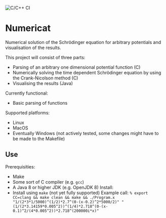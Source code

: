 ![C/C++ CI](https://github.com/MetaColon/Numericat/workflows/C/C++%20CI/badge.svg?branch=Develop)

# Numericat
Numerical solution of the Schrödinger equation for arbitrary potentials and visualisation of the results.

This project will consist of three parts:
* Parsing of an arbitrary one dimensional potential function (C)
* Numerically solving the time dependent Schrödinger equation by using the Crank-Nicolson method (C)
* Visualising the results (Java)

Currently functional:
* Basic parsing of functions

Supported platforms:
* Linux
* MacOS
* Eventually Windows (not actively tested, some changes might have to be made to the Makefile)

## Use
Prerequisities:
* Make
* Some sort of C compiler (e.g. `gcc`)
* A Java 8 or higher JDK (e.g. OpenJDK 8)
Install:
* Install using `make` (not yet fully supported)
Example call:
```% export CC=clang && make clean && make && ./Program.x "1/(2*3*1/5000)^(1/2)*2.7^(0-(x-0.2)^2*5000/2)" "(1/(2*3.14159*0.005^2))^(1/4)*2.718^(0-(x-0.1)^2/(4*0.005^2))*2.718^(200000i*x)"```
